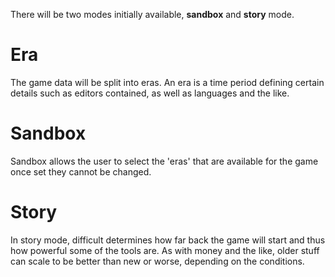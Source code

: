 There will be two modes initially available, **sandbox** and **story** mode.

Era
===

The game data will be split into eras. An era is a time period defining
certain details such as editors contained, as well as languages and the like.

Sandbox
=======

Sandbox allows the user to select the 'eras' that are available for the game
once set they cannot be changed.

Story
=====

In story mode, difficult determines how far back the game will start and thus
how powerful some of the tools are. As with money and the like, older stuff
can scale to be better than new or worse, depending on the conditions.
